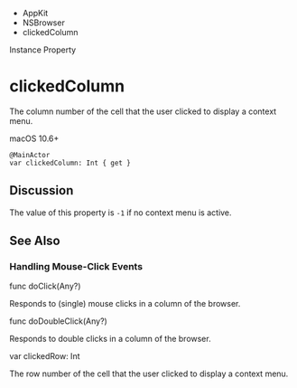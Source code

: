 

- AppKit
- NSBrowser
-  clickedColumn 

Instance Property

# clickedColumn

The column number of the cell that the user clicked to display a context menu.

macOS 10.6+

``` source
@MainActor
var clickedColumn: Int { get }
```

## Discussion

The value of this property is `-1` if no context menu is active.

## See Also

### Handling Mouse-Click Events

func doClick(Any?)

Responds to (single) mouse clicks in a column of the browser.

func doDoubleClick(Any?)

Responds to double clicks in a column of the browser.

var clickedRow: Int

The row number of the cell that the user clicked to display a context menu.

